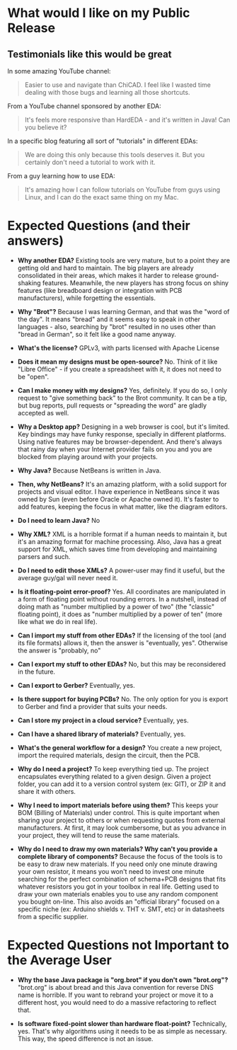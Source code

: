 # What would I like on my Public Release

## Testimonials like this would be great

In some amazing YouTube channel:

> Easier to use and navigate than ChiCAD. I feel like I wasted time dealing with those bugs and learning all
> those shortcuts.

From a YouTube channel sponsored by another EDA:

> It's feels more responsive than HardEDA - and it's written in Java! Can you believe it?

In a specific blog featuring all sort of "tutorials" in different EDAs:

> We are doing this only because this tools deserves it. But you certainly don't need a tutorial to work with it.

From a guy learning how to use EDA:

> It's amazing how I can follow tutorials on YouTube from guys using Linux, and I can do the exact same thing
> on my Mac.

# Expected Questions (and their answers)

* **Why another EDA?**
  Existing tools are very mature, but to a point they are getting old and hard to maintain. The big players
  are already consolidated in their areas, which makes it harder to release ground-shaking features. Meanwhile,
  the new players has strong focus on shiny features (like breadboard design or integration with PCB manufacturers),
  while forgetting the essentials.

* **Why "Brot"?**
  Because I was learning German, and that was the "word of the day". It means "bread" and it seems easy to speak
  in other languages - also, searching by "brot" resulted in no uses other than "bread in German", so it felt
  like a good name anyway.

* **What's the license?**
  GPLv3, with parts licensed with Apache License
* **Does it mean my designs must be open-source?**
  No. Think of it like "Libre Office" - if you create a spreadsheet with it, it does not need to be "open".
* **Can I make money with my designs?**
  Yes, definitely. If you do so, I only request to "give something back" to the Brot community. It can be a tip,
  but bug reports, pull requests or "spreading the word" are gladly accepted as well.

* **Why a Desktop app?**
  Designing in a web browser is cool, but it's limited. Key bindings may have funky response, specially in
  different platforms. Using native features may be browser-dependent. And there's always that rainy day when
  your Internet provider fails on you and you are blocked from playing around with your projects.

* **Why Java?**
  Because NetBeans is written in Java.
* **Then, why NetBeans?**
  It's an amazing platform, with a solid support for projects and visual editor. I have experience in NetBeans
  since it was owned by Sun (even before Oracle or Apache owned it). It's faster to add features, keeping the
  focus in what matter, like the diagram editors.
* **Do I need to learn Java?**
  No

* **Why XML?**
  XML is a horrible format if a human needs to maintain it, but it's an amazing format for machine processing.
  Also, Java has a great support for XML, which saves time from developing and maintaining parsers and such.
* **Do I need to edit those XMLs?**
  A power-user may find it useful, but the average guy/gal will never need it.

* **Is it floating-point error-proof?**
  Yes. All coordinates are manipulated in a form of floating point without rounding errors. In a nutshell,
  instead of doing math as "number multiplied by a power of two" (the "classic" floating point), it does as
  "number multiplied by a power of ten" (more like what we do in real life).

* **Can I import my stuff from other EDAs?**
  If the licensing of the tool (and its file formats) allows it, then the answer is "eventually, yes". Otherwise
  the answer is "probably, no"
* **Can I export my stuff to other EDAs?**
  No, but this may be reconsidered in the future.

* **Can I export to Gerber?**
  Eventually, yes.
* **Is there support for buying PCBs?**
  No. The only option for you is export to Gerber and find a provider that suits your needs.

* **Can I store my project in a cloud service?**
  Eventually, yes.

* **Can I have a shared library of materials?**
  Eventually, yes.

* **What's the general workflow for a design?**
  You create a new project, import the required materials, design the circuit, then the PCB.
* **Why do I need a project?**
  To keep everything tied up. The project encapsulates everything related to a given design. Given a project folder,
  you can add it to a version control system (ex: GIT), or ZIP it and share it with others.
* **Why I need to import materials before using them?**
  This keeps your BOM (Billing of Materials) under control. This is quite important when sharing your project to
  others or when requesting quotes from external manufacturers. At first, it may look cumbersome, but as you advance
  in your project, they will tend to reuse the same materials.
* **Why do I need to draw my own materials? Why can't you provide a complete library of components?**
  Because the focus of the tools is to be easy to draw new materials. If you need only one minute drawing your own
  resistor, it means you won't need to invest one minute searching for the perfect combination of schema+PCB designs
  that fits whatever resistors you got in your toolbox in real life. Getting used to draw your own materials enables
  you to use any random component you bought on-line. This also avoids an "official library" focused on a specific
  niche (ex: Arduino shields v. THT v. SMT, etc) or in datasheets from a specific supplier.

# Expected Questions not Important to the Average User

* **Why the base Java package is "org.brot" if you don't own "brot.org"?**
  "brot.org" is about bread and this Java convention for reverse DNS name is horrible. If you want to rebrand
  your project or move it to a different host, you would need to do a massive refactoring to reflect that.

* **Is software fixed-point slower than hardware float-point?**
  Technically, yes. That's why algorithms using it needs to be as simple as necessary. This way, the speed
  difference is not an issue.